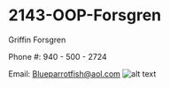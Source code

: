 # 2143-OOP-Forsgren

Griffin Forsgren

Phone #: 940 - 500 - 2724

Email: Blueparrotfish@aol.com
![alt text](https://scontent-atl3-1.xx.fbcdn.net/v/t1.15752-9/40380204_2186451531677956_7623858948046585856_n.jpg?_nc_cat=0&oh=5b75a4f4469ba99bf94b9f2440deb2a7&oe=5C2FDFA7)
